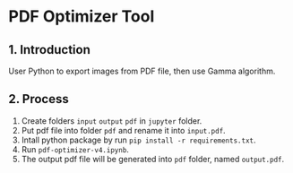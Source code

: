 # PDF Optimizer Tool

## 1. Introduction
User Python to export images from PDF file, then use Gamma algorithm.

## 2. Process
1. Create folders `input` `output` `pdf` in `jupyter` folder.
2. Put pdf file into folder `pdf` and rename it into `input.pdf`.
3. Intall python package by run `pip install -r requirements.txt`.
4. Run `pdf-optimizer-v4.ipynb`.
5. The output pdf file will be generated into `pdf` folder, named `output.pdf`.


